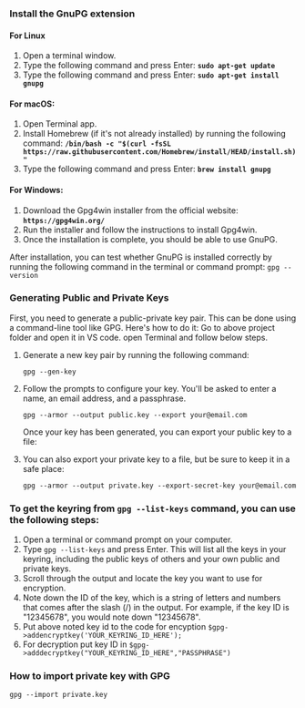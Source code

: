 ### Install the GnuPG extension
#### For Linux
1. Open a terminal window.
2. Type the following command and press Enter:  **`sudo apt-get update`**
4. Type the following command and press Enter: **`sudo apt-get install gnupg`**

#### For macOS:
1. Open Terminal app.
2. Install Homebrew (if it's not already installed) by running the following command: **`/bin/bash -c "$(curl -fsSL https://raw.githubusercontent.com/Homebrew/install/HEAD/install.sh)"`**
3. Type the following command and press Enter: **`brew install gnupg`**

#### For Windows:

1. Download the Gpg4win installer from the official website: **`https://gpg4win.org/`**
2. Run the installer and follow the instructions to install Gpg4win.
3. Once the installation is complete, you should be able to use GnuPG.

After installation, you can test whether GnuPG is installed correctly by running the following command in the terminal or command prompt:
`gpg --version`

### Generating Public and Private Keys
First, you need to generate a public-private key pair. This can be done using a command-line tool like GPG. Here's how to do it:
Go to above project folder and open it in VS code. open Terminal and follow below steps.

1. Generate a new key pair by running the following command: 

	`gpg --gen-key`
	
2. Follow the prompts to configure your key. You'll be asked to enter a name, an email address, and a passphrase.

	`gpg --armor --output public.key --export your@email.com`
	
	Once your key has been generated, you can export your public key to a file:
1. You can also export your private key to a file, but be sure to keep it in a safe place:
	
	`gpg --armor --output private.key --export-secret-key your@email.com`

### To get the keyring from `gpg --list-keys` command, you can use the following steps:
1. Open a terminal or command prompt on your computer.
2. Type `gpg --list-keys` and press Enter. This will list all the keys in your keyring, including the public keys of others and your own public and private keys.
3. Scroll through the output and locate the key you want to use for encryption.
4. Note down the ID of the key, which is a string of letters and numbers that comes after the slash (/) in the output. For example, if the key ID is "12345678", you would note down "12345678".
5. Put above noted key id to the code  for encyption `$gpg->addencryptkey('YOUR_KEYRING_ID_HERE');`
6. For decryption put key ID in `$gpg->adddecryptkey("YOUR_KEYRING_ID_HERE","PASSPHRASE")`
### How to import private key with GPG

	gpg --import private.key
